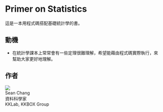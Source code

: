 # Primer on Statistics

這是一本用程式碼搭配基礎統計學的書。

## 動機

- 在統計學課本上常常會有一些定理很難理解，希望能藉由程式碼實際執行，來幫助大家更好地理解。

## 作者

<div class='authors'>
  <div class='author'>
    <img class='avatar' src="https://github.com/r05323028.png?size=125">
    <div class='name'>Sean Chang</div>
    <div class='title'>資料科學家</div>
    <div class='organization'>KKLab, KKBOX Group</div>
  </div>
</div>
